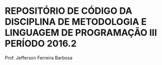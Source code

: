 # REPOSITÓRIO DE CÓDIGO DA DISCIPLINA DE METODOLOGIA E LINGUAGEM DE PROGRAMAÇÃO III PERÍODO 2016.2

Prof. Jefferson Ferreira Barbosa

